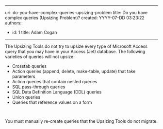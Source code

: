 

---
uri: do-you-have-complex-queries-upsizing-problem
title: Do you have complex queries (Upsizing Problem)?
created: YYYY-07-DD 03:23:22
authors:
  - id: 1
    title: Adam Cogan
---




<span class='intro'> The Upsizing Tools do not try to upsize every type of Microsoft Access query that you may have in your Access (Jet) database. The following varieties of queries will not upsize&#58; 
 </span>


  <ul>
    <li>Crosstab queries </li>
    <li>Action queries (append, delete, make-table, update) that take parameters </li>
    <li>Action queries that contain nested queries </li>
    <li>SQL pass-through queries </li>
    <li>SQL Data Definition Language (DDL) queries </li>
    <li>Union queries </li>
    <li>Queries that reference values on a form</li>
</ul>
<p>&#160;</p>
<p>You must manually re-create queries that the Upsizing Tools do not migrate.</p>



